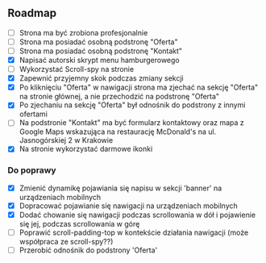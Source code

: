## Roadmap

-   [ ] Strona ma być zrobiona profesjonalnie
-   [ ] Strona ma posiadać osobną podstronę "Oferta"
-   [ ] Strona ma posiadać osobną podstronę "Kontakt"
-   [x] Napisać autorski skrypt menu hamburgerowego
-   [ ] Wykorzystać Scroll-spy na stronie
-   [x] Zapewnić przyjemny skok podczas zmiany sekcji
-   [x] Po kliknięciu "Oferta" w nawigacji strona ma zjechać na sekcję "Oferta" na stronie głównej, a nie przechodzić na podstronę "Oferta"
-   [x] Po zjechaniu na sekcję "Oferta" był odnośnik do podstrony z innymi ofertami
-   [ ] Na podstronie "Kontakt" ma być formularz kontaktowy oraz mapa z Google Maps wskazująca na restaurację McDonald's na ul. Jasnogórskiej 2 w Krakowie
-   [x] Na stronie wykorzystać darmowe ikonki

### Do poprawy

-   [x] Zmienić dynamikę pojawiania się napisu w sekcji 'banner' na urządzeniach mobilnych
-   [x] Dopracować pojawianie się nawigacji na urządzeniach mobilnych
-   [x] Dodać chowanie się nawigacji podczas scrollowania w dół i pojawienie się jej, podczas scrollowania w górę
-   [ ] Poprawić scroll-padding-top w kontekście działania nawigacji (może współpraca ze scroll-spy??)
-   [ ] Przerobić odnośnik do podstrony 'Oferta'
